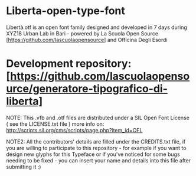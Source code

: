 # Liberta-open-type-font
Libertà.otf is an open font family designed and developed in 7 days during XYZ18 Urban Lab in Bari - powered by La Scuola Open Source [https://github.com/lascuolaopensource] and Officina Degli Esordi

# Development repository: [https://github.com/lascuolaopensource/generatore-tipografico-di-liberta]

NOTE: This .vfb and .otf files are distributed under a SIL Open Font License ( see the LICENSE.txt file ) more info on: http://scripts.sil.org/cms/scripts/page.php?item_id=OFL

NOTE2: All the contributors' details are filled under the CREDITS.txt file, if you are willing to participate to this repository - for example if you want to design new glyphs for this Typeface or if you've noticed for some bugs needing to be fixed - you can insert your name and details into this file after submitting it :)
